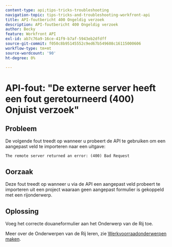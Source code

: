 ```yaml
---
content-type: api;tips-tricks-troubleshooting
navigation-topic: tips-tricks-and-troubleshooting-workfront-api
title: API-foutbericht 400 Ongeldig verzoek
description: API-foutbericht 400 Ongeldig verzoek
author: Becky
feature: Workfront API
exl-id: ab7c76a9-16ce-41f9-b7af-5943eb2dfdff
source-git-commit: f050c8b95145552c9ed67b549608c16115000606
workflow-type: tm+mt
source-wordcount: '90'
ht-degree: 0%

---
```



# API-fout: &quot;De externe server heeft een fout geretourneerd (400) Onjuist verzoek&quot;

## Probleem

De volgende fout treedt op wanneer u probeert de API te gebruiken om een aangepast veld te importeren naar een uitgave:

`The remote server returned an error: (400) Bad Request`

## Oorzaak

Deze fout treedt op wanneer u via de API een aangepast veld probeert te importeren uit een project waaraan geen aangepast formulier is gekoppeld met een rijonderwerp.

## Oplossing

Voeg het correcte douaneformulier aan het Onderwerp van de Rij toe.

Meer over de Onderwerpen van de Rij leren, zie [Werkvoorraadonderwerpen maken](../../manage-work/requests/create-and-manage-request-queues/create-queue-topics.md).
